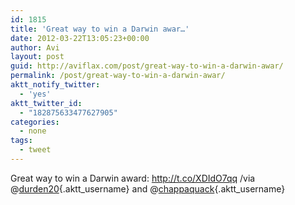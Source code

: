 ```yaml
---
id: 1815
title: 'Great way to win a Darwin awar…'
date: 2012-03-22T13:05:23+00:00
author: Avi
layout: post
guid: http://aviflax.com/post/great-way-to-win-a-darwin-awar/
permalink: /post/great-way-to-win-a-darwin-awar/
aktt_notify_twitter:
  - 'yes'
aktt_twitter_id:
  - "182875633477627905"
categories:
  - none
tags:
  - tweet
---
```

Great way to win a Darwin award: <a href="http://t.co/XDIdO7qq" rel="nofollow">http://t.co/XDIdO7qq</a> /via @[durden20](http://twitter.com/durden20){.aktt_username} and @[chappaquack](http://twitter.com/chappaquack){.aktt_username}